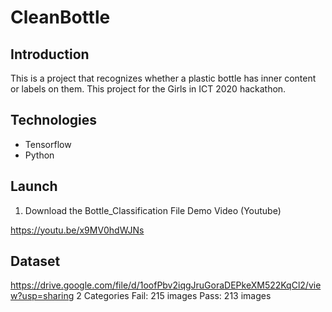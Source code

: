 # CleanBottle
## Introduction
This is a project that recognizes whether a plastic bottle has inner content or labels on them. This project for the Girls in ICT 2020 hackathon.

## Technologies
- Tensorflow
- Python

## Launch
1. Download the Bottle_Classification File
Demo Video (Youtube)

https://youtu.be/x9MV0hdWJNs

## Dataset
https://drive.google.com/file/d/1oofPbv2iqgJruGoraDEPkeXM522KqCl2/view?usp=sharing
2 Categories
Fail: 215 images
Pass: 213 images


